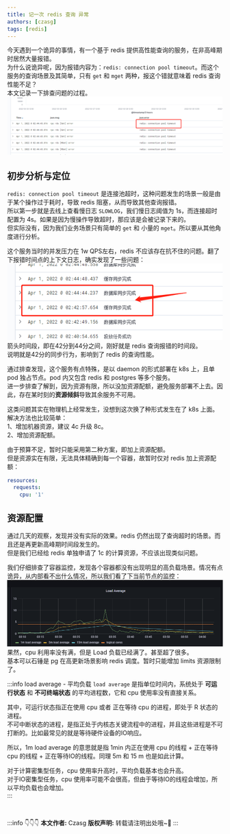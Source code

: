 ```yaml
---
title: 记一次 redis 查询 异常
authors: [czasg]
tags: [redis]
---
```


今天遇到一个诡异的事情，有一个基于 redis 提供高性能查询的服务，在非高峰期时居然大量报错。      
为什么说诡异呢，因为报错内容为：`redis: connection pool timeout`。而这个服务的查询场景及其简单，只有 `get` 和 `mget` 两种，报这个错就意味着 redis 查询性能不足？         
本文记录一下排查问题的过程。      
![](./1.1.png)

<!--truncate-->

## 初步分析与定位
`redis: connection pool timeout` 是连接池超时，这种问题发生的场景一般是由于某个操作过于耗时，导致 redis 阻塞，从而导致其他查询报错。      
所以第一步就是去线上查看慢日志 `SLOWLOG`，我们慢日志阈值为 1s，而连接超时配置为 4s。如果是因为慢操作导致超时，那应该是会被记录下来的。  
但实际没有，因为我们业务场景只有简单的 `get` 和 小量的 `mget`。所以要从其他角度进行分析。

这个服务当时的并发压力在 1w QPS左右，redis 不应该存在抗不住的问题。翻了下报错时间点的上下文日志，确实发现了一些问题：       
![](1.2.png)     
箭头时间段，即在42分到44分之间，刚好就是 redis 查询报错的时间段。     
说明就是42分的同步行为，影响到了 redis 的查询性能。   

通过排查发现，这个服务有点特殊，是以 daemon 的形式部署在 k8s 上，且单 pod 独占节点。pod 内又包含 redis 和 postgres 等多个服务。      
进一步排查了解到，因为资源有限，所以没加资源配额，避免服务部署不上去。因此，存在某时刻的**资源倾斜**导致其余服务不可用。
      
这类问题其实在物理机上经常发生，没想到这次换了种形式发生在了 k8s 上面。    
解决方法也比较简单：    
1、增加机器资源，建议 4c 升级 8c。     
2、增加资源配额。 

由于预算不足，暂时只能采用第二种方案，即加上资源配额。    
但是资源实在有限，无法具体精确到每一个容器，故暂时仅对 redis 加上资源配额：  
```yaml
resources:
  requests:
    cpu: '1'
```

## 资源配置
通过几天的观察，发现并没有实际的效果。redis 仍然出现了查询超时的场景。而且还是再更新高峰期时间段发生的。   
但是我们已经给 redis 单独申请了 1c 的计算资源，不应该出现类似问题。

我们仔细排查了容器监控，发现各个容器都没有出现明显的高负载场景。情况有点诡异，从内部看不出什么情况，所以我们看了下当前节点的监控：   
![](./1.5.png)   
果然，cpu 利用率没有满，但是 Load 负载已经满了。甚至超了很多。  
基本可以石锤是 pg 在高更新场景影响 redis 调度。暂时只能增加 limits 资源限制了。

:::info load average - 平均负载
`load average` 是指单位时间内，系统处于 **可运行状态** 和 **不可终端状态** 的平均进程数，它和 cpu 使用率没有直接关系。

其中，可运行状态指正在使用 cpu 或者 正在等待 cpu 的进程，即处于 R 状态的进程。      
不可中断状态的进程，是指正处于内核态关键流程中的进程，并且这些进程是不可打断的。比如最常见的就是等待硬件设备的IO响应。    

所以，1m load average 的意思就是指 1min 内正在使用 cpu 的线程 + 正在等待 cpu 的线程 + 正在等待IO的线程。同理 5m 和 15 m 也是如此计算。

对于计算密集型任务，cpu 使用率升高时，平均负载基本也会升高。     
对于IO密集型任务，cpu 使用率可能不会很高，但由于等待IO的线程会增加，所以平均负载也会增加。         
:::


<br/>

:::info 👇👇👇
**本文作者:** Czasg
**版权声明:** 转载请注明出处哦~👮‍
:::